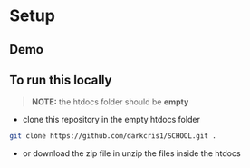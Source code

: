# Setup 

Demo
- 

## To run this locally

> **NOTE:** the htdocs folder should be **empty**


- clone this repository in the empty htdocs folder
```bash
git clone https://github.com/darkcris1/SCHOOL.git .
```

- or download the zip file in unzip the files inside the htdocs


